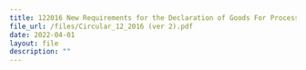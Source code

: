 ```yaml
---
title: 122016 New Requirements for the Declaration of Goods For Processing (GFP)
file_url: /files/Circular_12_2016 (ver 2).pdf
date: 2022-04-01
layout: file
description: ""
---
```


